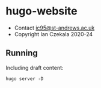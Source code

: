 # hugo-website

* Contact ic95@st-andrews.ac.uk
* Copyright Ian Czekala 2020-24

## Running

Including draft content:
```
hugo server -D
```